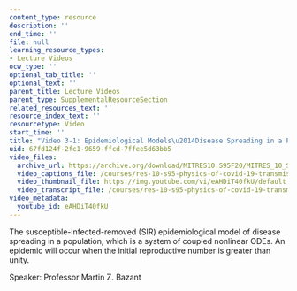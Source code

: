 ```yaml
---
content_type: resource
description: ''
end_time: ''
file: null
learning_resource_types:
- Lecture Videos
ocw_type: ''
optional_tab_title: ''
optional_text: ''
parent_title: Lecture Videos
parent_type: SupplementalResourceSection
related_resources_text: ''
resource_index_text: ''
resourcetype: Video
start_time: ''
title: "Video 3-1: Epidemiological Models\u2014Disease Spreading in a Population"
uid: 67fd124f-2fc1-9659-ffcd-7ffee5d63bb5
video_files:
  archive_url: https://archive.org/download/MITRES10.S95F20/MITRES_10_S95F20_0301_300k.mp4
  video_captions_file: /courses/res-10-s95-physics-of-covid-19-transmission-fall-2020/e6b5abc4fe3e5fb1aac6ab204e1c1b0f_eAHDiT40fkU.vtt
  video_thumbnail_file: https://img.youtube.com/vi/eAHDiT40fkU/default.jpg
  video_transcript_file: /courses/res-10-s95-physics-of-covid-19-transmission-fall-2020/49af9c7fe6214169d3ad59e1423a9a65_eAHDiT40fkU.pdf
video_metadata:
  youtube_id: eAHDiT40fkU
---
```


The susceptible-infected-removed (SIR) epidemiological model of disease spreading in a population, which is a system of coupled nonlinear ODEs. An epidemic will occur when the initial reproductive number is greater than unity.

Speaker: Professor Martin Z. Bazant



